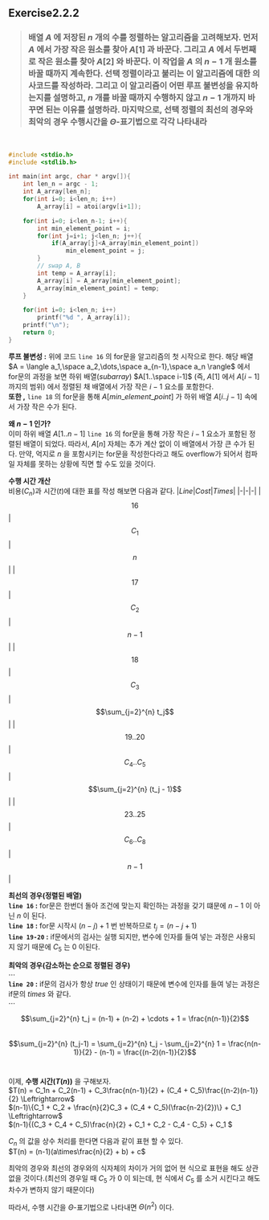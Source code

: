 ## Exercise2.2.2

> ### 배열 $A$ 에 저장된 $n$ 개의 수를 정렬하는 알고리즘을 고려해보자. 먼저 $A$ 에서 가장 작은 원소를 찾아 $A[1]$ 과 바꾼다. 그리고 $A$ 에서 두번째로 작은 원소를 찾아 $A[2]$ 와 바꾼다. 이 작업을 $A$ 의 $n-1$ 개 원소를 바꿀 때까지 계속한다. **선택 정렬**이라고 불리는 이 알고리즘에 대한 의사코드를 작성하라. 그리고 이 알고리즘이 어떤 루프 불변성을 유지하는지를 설명하고, $n$ 개를 바꿀 때까지 수행하지 않고 $n-1$ 개까지 바꾸면 된는 이유를 설명하라. 마지막으로, 선택 정렬의 최선의 경우와 최악의 경우 수행시간을 $\Theta$-표기법으로 각각 나타내라
<br>

```c
#include <stdio.h>
#include <stdlib.h>

int main(int argc, char * argv[]){
	int len_n = argc - 1;
	int A_array[len_n];
	for(int i=0; i<len_n; i++)
		A_array[i] = atoi(argv[i+1]);

	for(int i=0; i<len_n-1; i++){
		int min_element_point = i;
		for(int j=i+1; j<len_n; j++){
			if(A_array[j]<A_array[min_element_point])
				min_element_point = j;
		}
		// swap A, B
		int temp = A_array[i];
		A_array[i] = A_array[min_element_point];
		A_array[min_element_point] = temp;
	}

	for(int i=0; i<len_n; i++)
		printf("%d ", A_array[i]);
	printf("\n");
	return 0;
}	
```

**루프 불변성 :** 위에 코드 `line 16` 의 for문을 알고리즘의 첫 시작으로 한다. 해당 배열 $A = \langle a_1,\space a_2,\dots,\space a_{n-1},\space a_n \rangle$ 에서 for문의 과정을 보면 하위 배열($subarray$) $A[1..\space i-1]$ (즉, $A[1]$ 에서 $A[i-1]$ 까지의 범위) 에서 정렬된 채 배열에서 가장 작은 $i-1$ 요소를 포함한다.  
**또한 ,** `line 18` 의 for문을 통해 $A[min\_element\_point]$ 가 하위 배열 $A[i..j-1]$ 속에서 가장 작은 수가 된다.
<br>

**왜 $n-1$ 인가?**  
이미 하위 배열 $A[1..n-1]$ `line 16` 의 for문을 통해 가장 작은 $i-1$ 요소가 포함된 정렬된 배열이 되었다. 따라서, $A[n]$ 자체는 추가 계산 없이 이 배열에서 가장 큰 수가 된다. 만약, 억지로 $n$ 을 포함시키는 for문을 작성한다라고 해도 overflow가 되어서 컴파일 자체를 못하는 상황에 직면 할 수도 있을 것이다.
<br>

**수행 시간 개산**  
비용($C_n$)과 시간($t$)에 대한 표를 작성 해보면 다음과 같다.
|$Line$|$Cost$|$Times$|
|-|-|-|
|$$16$$|$$C_1$$|$$n$$|
|$$17$$|$$C_2$$|$$n-1$$|
|$$18$$|$$C_3$$|$$\sum_{j=2}^{n} t_j$$|
|$$19..20$$|$$C_4 .. C_5$$|$$\sum_{j=2}^{n} (t_j - 1)$$|
|$$23..25$$|$$C_6..C_8$$|$$n-1$$|

**최선의 경우(정렬된 배열)**  
**`line 16` :** for문은 한번더 돌아 조건에 맞는지 확인하는 과정을 갖기 떄문에 $n-1$ 이 아닌 $n$ 이 된다.  
**`line 18` :** for문 시작시 $(n-j)+1$ 번 반복하므로 $t_j = (n-j+1)$  
**`line 19-20` :** if문에서의 검사는 실행 되지만, 변수에 인자를 들여 넣는 과정은 사용되지 않기 때문에 $C_5$ 는 $0$ 이된다.
<br>

**최악의 경우(감소하는 순으로 정렬된 경우)**  
$\cdots$  
**`line 20` :** if문의 검사가 항상 $true$ 인 상태이기 때문에 변수에 인자를 들여 넣는 과정은 if문의 $times$ 와 같다.  
$\cdots$
<br>

$$\sum_{j=2}^{n} t_j = (n-1) + (n-2) + \cdots + 1 = \frac{n(n-1)}{2}$$  
$$\sum_{j=2}^{n} (t_j-1) = \sum_{j=2}^{n} t_j - \sum_{j=2}^{n} 1 = \frac{n(n-1)}{2} - (n-1) = \frac{(n-2)(n-1)}{2}$$
<br>

이제, **수행 시간($T(n)$)** 을 구해보자.  
$T(n) =  C_1n + C_2(n-1) + C_3\frac{n(n-1)}{2} + (C_4 + C_5)\frac{(n-2)(n-1)}{2} \Leftrightarrow$   
$(n-1)\{C_1 + C_2 + \frac{n}{2}C_3 + (C_4 + C_5)(\frac{n-2}{2})\} + C_1 \Leftrightarrow$  
$(n-1)\{(C_3 + C_4 + C_5)\frac{n}{2} + C_1 + C_2 - C_4 - C_5\} + C_1 $  

$C_n$ 의 값을 상수 처리를 한다면 다음과 같이 표현 할 수 있다.  
$T(n) = (n-1)(a\times\frac{n}{2} + b) + c$  

최악의 경우와 최선의 경우와의 식자체의 차이가 거의 없어 현 식으로 표현을 해도 상관 없을 것이다.(최선의 경우일 때 $C_5$ 가 $0$ 이 되는데, 현 식에서 $C_5$ 를 소거 시킨다고 해도 차수가 변하지 않기 때문이다)  

따라서, 수행 시간을 $\Theta$-표기법으로 나타내면 $\Theta(n^2)$ 이다.